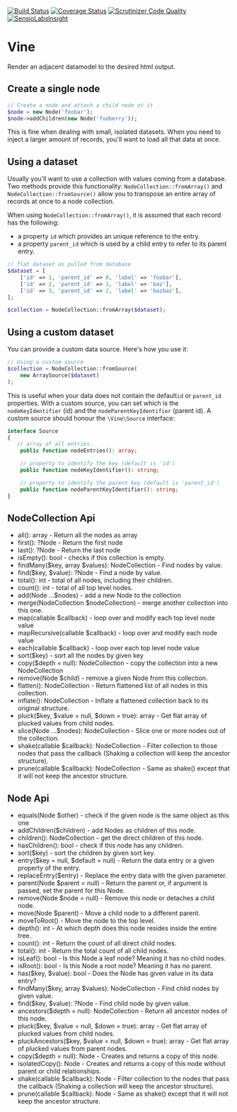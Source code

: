 
[![Build Status](https://travis-ci.org/thinktomorrow/vine.svg?branch=master)](https://travis-ci.org/thinktomorrow/vine)
[![Coverage Status](https://coveralls.io/repos/github/thinktomorrow/vine/badge.svg?branch=master)](https://coveralls.io/github/thinktomorrow/vine?branch=master)
[![Scrutinizer Code Quality](https://scrutinizer-ci.com/g/thinktomorrow/vine/badges/quality-score.png?b=master)](https://scrutinizer-ci.com/g/thinktomorrow/vine/?branch=master)
[![SensioLabsInsight](https://insight.sensiolabs.com/projects/573b8ce5-0c73-432c-9ddb-57a1c16bff8d/mini.png)](https://insight.sensiolabs.com/projects/573b8ce5-0c73-432c-9ddb-57a1c16bff8d)

# Vine

Render an adjacent datamodel to the desired html output.

## Create a single node
```php
// Create a node and attach a child node ot it
$node = new Node('foobar');
$node->addChildren(new Node('fooberry'));
```
This is fine when dealing with small, isolated datasets. When you need to inject a larger amount of records, you'll want 
to load all that data at once. 

## Using a dataset
Usually you'll want to use a collection with values coming from a database. Two methods provide this functionality:
`NodeCollection::fromArray()` and `NodeCollection::fromSource()` allow you to transpose an entire array of records at once to a node collection.

When using `NodeCollection::fromArray()`, it is assumed that each record has the following:
 - a property `id` which provides an unique reference to the entry.
 - a property `parent_id` which is used by a child entry to refer to its parent entry.

```php
// flat dataset as pulled from database
$dataset = [
    ['id' => 1, 'parent_id' => 0, 'label' => 'foobar'],
    ['id' => 2, 'parent_id' => 1, 'label' => 'baz'],
    ['id' => 3, 'parent_id' => 2, 'label' => 'bazbaz'],
];

$collection = NodeCollection::fromArray($dataset);
```

## Using a custom dataset
 You can provide a custom data source. Here's how you use it:
 ```php
 // Using a custom source
 $collection = NodeCollection::fromSource(
     new ArraySource($dataset)
 );
 ```
 
 This is useful when your data does not contain the default`id` or `parent_id` properties. 
 With a custom source, you can set which is the `nodeKeyIdentifier` (id) and the `nodeParentKeyIdentifier` (parent id). A custom source should honour the `\Vine\Source` interface:
 ```php 
 interface Source
 {
    // array of all entries.
     public function nodeEntries(): array;

     // property to identify the key (default is 'id')
     public function nodeKeyIdentifier(): string;

     // property to identify the parent key (default is 'parent_id')
     public function nodeParentKeyIdentifier(): string;
 }
 ```
 
## NodeCollection Api
- all(): array - Return all the nodes as array
- first(): ?Node - Return the first node
- last(): ?Node - Return the last node
- isEmpty(): bool - checks if this collection is empty.
- findMany($key, array $values): NodeCollection - Find nodes by value.
- find($key, $value): ?Node - Find a node by value.
- total(): int - total of all nodes, including their children.
- count(): int - total of all top level nodes.
- add(Node ...$nodes) - add a new Node to the collection
- merge(NodeCollection $nodeCollection) - merge another collection into this one.
- map(callable $callback) - loop over and modify each top level node value 
- mapRecursive(callable $callback) - loop over and modify each node value 
- each(callable $callback) - loop over each top level node value 
- sort($key) - sort all the nodes by given key
- copy($depth = null): NodeCollection - copy the collection into a new NodeCollection
- remove(Node $child) - remove a given Node from this collection.
- flatten(): NodeCollection - Return flattened list of all nodes in this collection.
- inflate(): NodeCollection - Inflate a flattened collection back to its original structure.
- pluck($key, $value = null, $down = true): array - Get flat array of plucked values from child nodes.
- slice(Node ...$nodes): NodeCollection - Slice one or more nodes out of the collection.
- shake(callable $callback): NodeCollection - Filter collection to those nodes that pass the callback (Shaking a collection will keep the ancestor structure).   
- prune(callable $callback): NodeCollection - Same as shake() except that it will not keep the ancestor structure.   

## Node Api
- equals(Node $other) - check if the given node is the same object as this one
- addChildren($children) - add Nodes as children of this node.
- children(): NodeCollection - get the direct children of this node.
- hasChildren(): bool - check if this node has any children. 
- sort($key) - sort the children by given sort key. 
- entry($key = null, $default = null) - Return the data entry or a given property of the entry. 
- replaceEntry($entry) - Replace the entry data with the given parameter. 
- parent(Node $parent = null) - Return the parent or, if argument is passed, set the parent for this Node. 
- remove(Node $node = null) - Remove this node or detaches a child node.
- move(Node $parent) - Move a child node to a different parent.
- moveToRoot() - Move the node to the top level.
- depth(): int - At which depth does this node resides inside the entire tree.
- count(): int - Return the count of all direct child nodes.
- total(): int - Return the total count of all child nodes.    
- isLeaf(): bool - Is this Node a leaf node? Meaning it has no child nodes.
- isRoot(): bool - Is this Node a root node? Meaning it has no parent. 
- has($key, $value): bool - Does the Node has given value in its data entry?
- findMany($key, array $values): NodeCollection - Find child nodes by given value. 
- find($key, $value): ?Node - Find child node by given value. 
- ancestors($depth = null): NodeCollection - Return all ancestor nodes of this node. 
- pluck($key, $value = null, $down = true): array - Get flat array of plucked values from child nodes.
- pluckAncestors($key, $value = null, $down = true): array - Get flat array of plucked values from parent nodes.
- copy($depth = null): Node - Creates and returns a copy of this node. 
- isolatedCopy(): Node - Creates and returns a copy of this node without parent or child relationships. 
- shake(callable $callback): Node - Filter collection to the nodes that pass the callback (Shaking a collection will keep the ancestor structure).
- prune(callable $callback): Node - Same as shake() except that it will not keep the ancestor structure.
